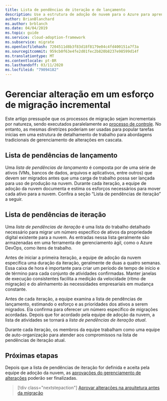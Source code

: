 ```yaml
---
title: Lista de pendências de iteração e de lançamento
description: Use a estrutura de adoção de nuvem para o Azure para aprender a criar um registro posterior e de liberação para organizar suas tarefas.
author: BrianBlanchard
ms.author: brblanch
ms.date: 04/04/2019
ms.topic: guide
ms.service: cloud-adoption-framework
ms.subservice: migrate
ms.openlocfilehash: 7204511d8b3f83d18f8179e04c4fd400151a7f3a
ms.sourcegitcommit: 959cb0f63e4fe2d01fec2b820b8237e98599d14f
ms.translationtype: MT
ms.contentlocale: pt-BR
ms.lasthandoff: 03/11/2020
ms.locfileid: "79094182"
---
```

# <a name="manage-change-in-an-incremental-migration-effort"></a>Gerenciar alteração em um esforço de migração incremental

Este artigo pressupõe que os processos de migração sejam incrementais por natureza, sendo executados paralelamente ao [processo de controle](../../../govern/index.md). No entanto, as mesmas diretrizes poderiam ser usadas para popular tarefas inicias em uma estrutura de detalhamento de trabalho para abordagens tradicionais de gerenciamento de alterações em cascata.

## <a name="release-backlog"></a>Lista de pendências de lançamento

Uma *lista de pendências de lançamento* é composta por de uma série de ativos (VMs, bancos de dados, arquivos e aplicativos, entre outros) que devem ser migrados antes que uma carga de trabalho possa ser lançada para uso de produção na nuvem. Durante cada iteração, a equipe de adoção da nuvem documenta e estima os esforços necessários para mover cada ativo para a nuvem. Confira a seção “Lista de pendências de iteração” a seguir.

## <a name="iteration-backlog"></a>Lista de pendências de iteração

Uma *lista de pendências de iteração* é uma lista do trabalho detalhado necessário para migrar um número específico de ativos da propriedade digital existente para a nuvem. As entradas nessa lista geralmente são armazenadas em uma ferramenta de gerenciamento ágil, como o Azure DevOps, como itens de trabalho.

Antes de iniciar a primeira iteração, a equipe de adoção da nuvem especifica uma duração da iteração, geralmente de duas a quatro semanas. Essa caixa de hora é importante para criar um período de tempo de início e de término para cada conjunto de atividades confirmadas. Manter janelas de execução consistentes facilita a medição da velocidade (ritmo de migração) e do alinhamento às necessidades empresariais em mudança constante.

Antes de cada iteração, a equipe examina a lista de pendências de lançamento, estimando o esforço e as prioridades dos ativos a serem migrados. Ela confirma para oferecer um número específico de migrações acordadas. Depois que for acordado pela equipe de adoção da nuvem, a lista de atividades se tornará a *lista de pendências de iteração atual*.

Durante cada iteração, os membros da equipe trabalham como uma equipe de auto-organização para atender aos compromissos na lista de pendências de iteração atual.

## <a name="next-steps"></a>Próximas etapas

Depois que a lista de pendências de iteração for definida e aceita pela equipe de adoção da nuvem, as [aprovações do gerenciamento de alterações](./approve.md) poderão ser finalizadas.

> [!div class="nextstepaction"]
> [Aprovar alterações na arquitetura antes da migração](./approve.md)
